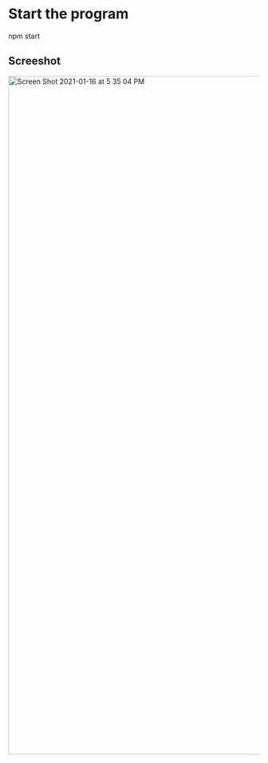 # Start the program

npm start

## Screeshot

<img width="1360" alt="Screen Shot 2021-01-16 at 5 35 04 PM" src="https://user-images.githubusercontent.com/18099057/104824609-39187000-5821-11eb-94e6-cb0ba12422e8.png">

